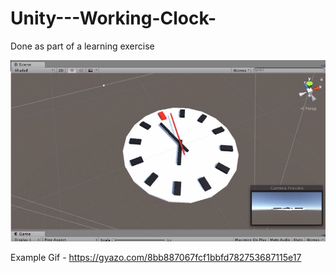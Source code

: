 # Unity---Working-Clock-

Done as part of a learning exercise 

![](Images/img.PNG)

Example Gif - https://gyazo.com/8bb887067fcf1bbfd782753687115e17
